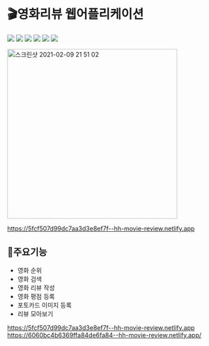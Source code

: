 # 🎬영화리뷰 웹어플리케이션

![](https://img.shields.io/badge/React-61DAFB?style=flat-square&logo=React&logoColor=white) ![](https://img.shields.io/badge/JavaScript-F7DF1E?style=flat-square&logo=JavaScript&logoColor=white) ![](https://img.shields.io/badge/HTML5-E34F26?style=flat-square&logo=HTML5&logoColor=white) ![](https://img.shields.io/badge/css-1572B6?style=flat-square&logo=css3&logoColor=white) ![](https://img.shields.io/badge/FireBase-FFCA28?style=flat-square&logo=FireBase&logoColor=white) ![](https://img.shields.io/badge/Cloudinary-FFCA28?style=flat-square&logo=Cloudinary&logoColor=white)

<img width="390" alt="스크린샷 2021-02-09 21 51 02" src="https://user-images.githubusercontent.com/50136014/107646708-9dfaa500-6cbd-11eb-8bb2-7ff77beea2cf.png">

https://5fcf507d99dc7aa3d3e8ef7f--hh-movie-review.netlify.app

## 🔑주요기능

- 영화 순위
- 영화 검색
- 영화 리뷰 작성
- 영화 평점 등록
- 포토카드 이미지 등록
- 리뷰 모아보기

https://5fcf507d99dc7aa3d3e8ef7f--hh-movie-review.netlify.app
https://6060bc4b6369ffa84de6fa84--hh-movie-review.netlify.app/
